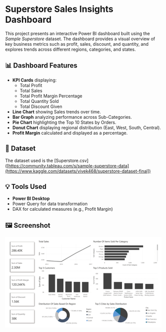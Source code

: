 # Superstore Sales Insights Dashboard

This project presents an interactive Power BI dashboard built using the *Sample Superstore* dataset. The dashboard provides a visual overview of key business metrics such as profit, sales, discount, and quantity, and explores trends across different regions, categories, and states.

## 📊 Dashboard Features

- **KPI Cards** displaying:
  - Total Profit
  - Total Sales
  - Total Profit Margin Percentage
  - Total Quantity Sold
  - Total Discount Given
- **Line Chart** showing Sales trends over time.
- **Bar Graph** analyzing performance across Sub-Categories.
- **Pie Chart** highlighting the Top 10 States by Orders.
- **Donut Chart** displaying regional distribution (East, West, South, Central).
- **Profit Margin** calculated and displayed as a percentage.

## 📁 Dataset

The dataset used is the [Superstore.csv]([https://community.tableau.com/s/sample-superstore-data](https://www.kaggle.com/datasets/vivek468/superstore-dataset-final])

## 💡 Tools Used

- **Power BI Desktop**
- Power Query for data transformation
- DAX for calculated measures (e.g., Profit Margin)

## 🖼️ Screenshot

![Dashboard Preview](Dashboard.jpg)

